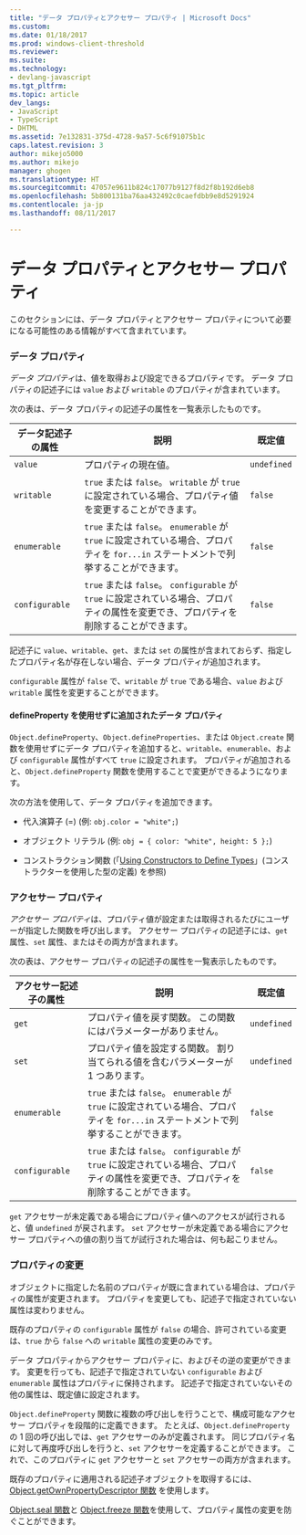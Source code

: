 ```yaml
---
title: "データ プロパティとアクセサー プロパティ | Microsoft Docs"
ms.custom: 
ms.date: 01/18/2017
ms.prod: windows-client-threshold
ms.reviewer: 
ms.suite: 
ms.technology:
- devlang-javascript
ms.tgt_pltfrm: 
ms.topic: article
dev_langs:
- JavaScript
- TypeScript
- DHTML
ms.assetid: 7e132831-375d-4728-9a57-5c6f91075b1c
caps.latest.revision: 3
author: mikejo5000
ms.author: mikejo
manager: ghogen
ms.translationtype: HT
ms.sourcegitcommit: 47057e9611b824c17077b9127f8d2f8b192d6eb8
ms.openlocfilehash: 5b800131ba76aa432492c0caefdbb9e8d5291924
ms.contentlocale: ja-jp
ms.lasthandoff: 08/11/2017

---
```

# <a name="data-properties-and-accessor-properties"></a>データ プロパティとアクセサー プロパティ
このセクションには、データ プロパティとアクセサー プロパティについて必要になる可能性のある情報がすべて含まれています。  
  
### <a name="data-properties"></a>データ プロパティ  
 *データ プロパティ*は、値を取得および設定できるプロパティです。 データ プロパティの記述子には `value` および `writable` のプロパティが含まれています。  
  
 次の表は、データ プロパティの記述子の属性を一覧表示したものです。  
  
|データ記述子の属性|説明|既定値|  
|-------------------------------|-----------------|-------------|  
|`value`|プロパティの現在値。|`undefined`|  
|`writable`|`true` または `false`。 `writable` が `true` に設定されている場合、プロパティ値を変更することができます。|`false`|  
|`enumerable`|`true` または `false`。 `enumerable` が `true` に設定されている場合、プロパティを `for...in` ステートメントで列挙することができます。|`false`|  
|`configurable`|`true` または `false`。 `configurable` が `true` に設定されている場合、プロパティの属性を変更でき、プロパティを削除することができます。|`false`|  
  
 記述子に `value`、`writable`、`get`、または `set` の属性が含まれておらず、指定したプロパティ名が存在しない場合、データ プロパティが追加されます。  
  
 `configurable` 属性が `false` で、`writable` が `true` である場合、`value` および `writable` 属性を変更することができます。  
  
#### <a name="data-properties-added-without-using-defineproperty"></a>defineProperty を使用せずに追加されたデータ プロパティ  
 `Object.defineProperty`、`Object.defineProperties`、または `Object.create` 関数を使用せずにデータ プロパティを追加すると、`writable`、`enumerable`、および `configurable` 属性がすべて `true` に設定されます。 プロパティが追加されると、`Object.defineProperty` 関数を使用することで変更ができるようになります。  
  
 次の方法を使用して、データ プロパティを追加できます。  
  
-   代入演算子 (=) (例: `obj.color = "white";`)  
  
-   オブジェクト リテラル (例: `obj = { color: "white", height: 5 };`)  
  
-   コンストラクション関数 (「[Using Constructors to Define Types](../../javascript/advanced/using-constructors-to-define-types.md)」(コンストラクターを使用した型の定義) を参照)  
  
### <a name="accessor-properties"></a>アクセサー プロパティ  
 *アクセサー プロパティ*は、プロパティ値が設定または取得されるたびにユーザーが指定した関数を呼び出します。 アクセサー プロパティの記述子には、`get` 属性、`set` 属性、またはその両方が含まれます。  
  
 次の表は、アクセサー プロパティの記述子の属性を一覧表示したものです。  
  
|アクセサー記述子の属性|説明|既定値|  
|-----------------------------------|-----------------|-------------|  
|`get`|プロパティ値を戻す関数。 この関数にはパラメーターがありません。|`undefined`|  
|`set`|プロパティ値を設定する関数。 割り当てられる値を含むパラメーターが 1 つあります。|`undefined`|  
|`enumerable`|`true` または `false`。 `enumerable` が `true` に設定されている場合、プロパティを `for...in` ステートメントで列挙することができます。|`false`|  
|`configurable`|`true` または `false`。 `configurable` が `true` に設定されている場合、プロパティの属性を変更でき、プロパティを削除することができます。|`false`|  
  
 `get` アクセサーが未定義である場合にプロパティ値へのアクセスが試行されると、値 `undefined` が戻されます。 `set` アクセサーが未定義である場合にアクセサー プロパティへの値の割り当てが試行された場合は、何も起こりません。  
  
### <a name="property-modifications"></a>プロパティの変更  
 オブジェクトに指定した名前のプロパティが既に含まれている場合は、プロパティの属性が変更されます。 プロパティを変更しても、記述子で指定されていない属性は変わりません。  
  
 既存のプロパティの `configurable` 属性が `false` の場合、許可されている変更は、`true` から `false` への `writable` 属性の変更のみです。  
  
 データ プロパティからアクセサー プロパティに、およびその逆の変更ができます。 変更を行っても、記述子で指定されていない `configurable` および `enumerable` 属性はプロパティに保持されます。 記述子で指定されていないその他の属性は、既定値に設定されます。  
  
 `Object.defineProperty` 関数に複数の呼び出しを行うことで、構成可能なアクセサー プロパティを段階的に定義できます。 たとえば、`Object.defineProperty` の 1 回の呼び出しでは、`get` アクセサーのみが定義されます。 同じプロパティ名に対して再度呼び出しを行うと、`set` アクセサーを定義することができます。 これで、このプロパティに `get` アクセサーと `set` アクセサーの両方が含まれます。  
  
 既存のプロパティに適用される記述子オブジェクトを取得するには、[Object.getOwnPropertyDescriptor 関数](../../javascript/reference/object-getownpropertydescriptor-function-javascript.md) を使用します。  
  
 [Object.seal 関数](../../javascript/reference/object-seal-function-javascript.md)と [Object.freeze 関数](../../javascript/reference/object-freeze-function-javascript.md)を使用して、プロパティ属性の変更を防ぐことができます。
